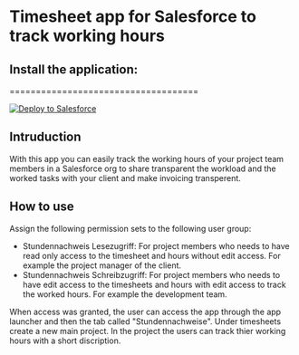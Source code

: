 # Timesheet app for Salesforce to track working hours
## Install the application:
====================================
 
<a href="https://githubsfdeploy.herokuapp.com?owner=behni&amp;repo=SalesforceTimeSheet">
  <img src="https://raw.githubusercontent.com/afawcett/githubsfdeploy/master/src/main/webapp/resources/img/deploy.png" alt="Deploy to Salesforce" />
</a>

## Intruduction
With this app you can easily track the working hours of your project team members in a Salesforce org to share transparent the workload and the worked tasks with your client and make invoicing transperent.

## How to use
Assign the following permission sets to the following user group:
* Stundennachweis Lesezugriff: For project members who needs to have read only access to the timesheet and hours without edit access. For example the project manager of the client.
* Stundennachweis Schreibzugriff: For project members who needs to have edit access to the timesheets and hours with edit access to track the worked hours. For example the development team.

When access was granted, the user can access the app through the app launcher and then the tab called "Stundennachweise". Under timesheets create a new main project. In the project the users can track thier working hours with a short discription.